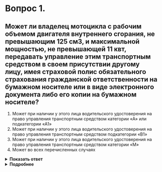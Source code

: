 # Вопрос 1.

## Может ли владелец мотоцикла с рабочим объемом двигателя внутреннего сгорания, не превышающим 125 см3, и максимальной мощностью, не превышающей 11 квт, передавать управление этим транспортным средством в своем присутствии другому лицу, имея страховой полис обязательного страхования гражданской ответственности на бумажном носителе или в виде электронного документа либо его копии на бумажном носителе?

1. Может при наличии у этого лица водительского удостоверения на право управления транспортным средством категории «A» или подкатегории «А1»
2. Может при наличии у этого лица водительского удостоверения на право управления транспортным средством подкатегории «B1»
3. Может при наличии у этого лица водительского удостоверения на право управления транспортным средством категории «М»
4. Может во всех перечисленных случаях

<details>
<summary><b>Показать ответ</b></summary>
Правильный ответ: 1
</details>
<details>
<summary><b>Подробнее</b></summary>
Статья 25 п. 7 Федерального закона «О безопасности дорожного движения» не запрещает передачу управления транспортным средством другому лицу, имеющему при себе водительское удостоверение личности данной категории или подкатегории и соответствующий страховой полис или распечатанную на бумажном носителе информацию о заключении соответствующего договора обязательного страхования в виде электронного документа. В данном случае для управления мотоциклом необходимо иметь удостоверение категории А или подкатегории А1.
</details>